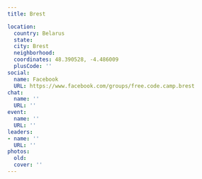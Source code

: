 ```yaml
---
title: Brest

location:
  country: Belarus
  state: 
  city: Brest
  neighborhood: 
  coordinates: 48.390528, -4.486009
  plusCode: ''
social:
  name: Facebook
  URL: https://www.facebook.com/groups/free.code.camp.brest
chat:
  name: ''
  URL: ''
event:
  name: ''
  URL: ''
leaders:
- name: ''
  URL: ''
photos:
  old: 
  cover: ''
---
```

